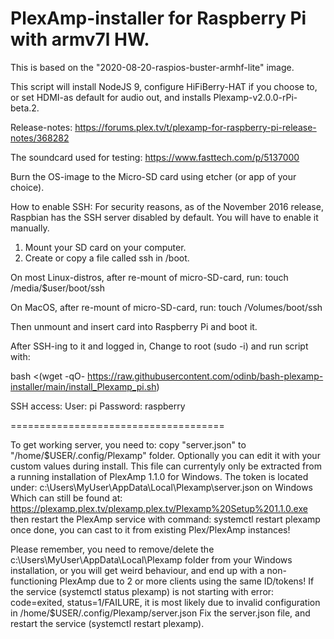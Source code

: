 # PlexAmp-installer for Raspberry Pi with armv7l HW.

This is based on the "2020-08-20-raspios-buster-armhf-lite" image.

This script will install NodeJS 9, configure HiFiBerry-HAT if you choose to, or set HDMI-as default for audio out, and installs Plexamp-v2.0.0-rPi-beta.2.

Release-notes: https://forums.plex.tv/t/plexamp-for-raspberry-pi-release-notes/368282

The soundcard used for testing: https://www.fasttech.com/p/5137000

Burn the OS-image to the Micro-SD card using etcher (or app of your choice).
 
How to enable SSH:
For security reasons, as of the November 2016 release, Raspbian has the SSH server disabled by default. You will have to enable it manually.
1. Mount your SD card on your computer.
2. Create or copy a file called ssh in /boot.

On most Linux-distros, after re-mount of micro-SD-card, run:
touch /media/$user/boot/ssh

On MacOS, after re-mount of micro-SD-card, run:
touch /Volumes/boot/ssh

Then unmount and insert card into Raspberry Pi and boot it.

After SSH-ing to it and logged in, Change to root (sudo -i) and run script with:

bash <(wget -qO- https://raw.githubusercontent.com/odinb/bash-plexamp-installer/main/install_Plexamp_pi.sh)


SSH access:
User: pi
Password: raspberry

=====================================

To get working server, you need to:
copy "server.json" to "/home/$USER/.config/Plexamp" folder.
Optionally you can edit it with your custom values during install.
This file can currentyly only be extracted from a running installation of PlexAmp 1.1.0 for Windows.
The token is located under: c:\Users\MyUser\AppData\Local\Plexamp\server.json on Windows
Which can still be found at: https://plexamp.plex.tv/plexamp.plex.tv/Plexamp%20Setup%201.1.0.exe
then restart the PlexAmp service with command: systemctl restart plexamp
once done, you can cast to it from existing Plex/PlexAmp instances!

Please remember, you need to remove/delete the c:\Users\MyUser\AppData\Local\Plexamp folder from
your Windows installation, or you will get weird behaviour, and end up with a non-functioning PlexAmp
due to 2 or more clients using the same ID/tokens!
If the service (systemctl status plexamp) is not starting with error: code=exited, status=1/FAILURE,
it is most likely due to invalid configuration in /home/$USER/.config/Plexamp/server.json
Fix the server.json file, and restart the service (systemctl restart plexamp).

